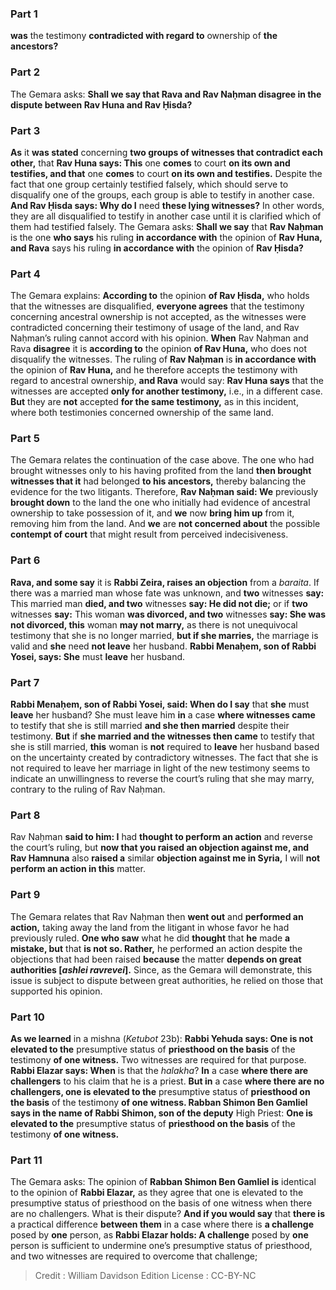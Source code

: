 
### Part 1
<b>was</b> the testimony <b>contradicted with regard to</b> ownership of <b>the ancestors?</b>

### Part 2
The Gemara asks: <b>Shall we say that Rava and Rav Naḥman disagree in the dispute between Rav Huna and Rav Ḥisda?</b>

### Part 3
<b>As</b> it <b>was stated</b> concerning <b>two groups of witnesses that contradict each other,</b> that <b>Rav Huna says: This</b> one <b>comes</b> to court <b>on its own and testifies, and that</b> one <b>comes</b> to court <b>on its own and testifies.</b> Despite the fact that one group certainly testified falsely, which should serve to disqualify one of the groups, each group is able to testify in another case. <b>And Rav Ḥisda says: Why do I</b> need <b>these lying witnesses?</b> In other words, they are all disqualified to testify in another case until it is clarified which of them had testified falsely. The Gemara asks: <b>Shall we say</b> that <b>Rav Naḥman</b> is the one <b>who says</b> his ruling <b>in accordance with</b> the opinion of <b>Rav Huna, and Rava</b> says his ruling <b>in accordance with</b> the opinion of <b>Rav Ḥisda?</b>

### Part 4
The Gemara explains: <b>According to</b> the opinion <b>of Rav Ḥisda,</b> who holds that the witnesses are disqualified, <b>everyone agrees</b> that the testimony concerning ancestral ownership is not accepted, as the witnesses were contradicted concerning their testimony of usage of the land, and Rav Naḥman’s ruling cannot accord with his opinion. <b>When</b> Rav Naḥman and Rava <b>disagree</b> it is <b>according to</b> the opinion <b>of Rav Huna,</b> who does not disqualify the witnesses. The ruling of <b>Rav Naḥman</b> is <b>in accordance with</b> the opinion of <b>Rav Huna,</b> and he therefore accepts the testimony with regard to ancestral ownership, <b>and Rava</b> would say: <b>Rav Huna says</b> that the witnesses are accepted <b>only for another testimony,</b> i.e., in a different case. <b>But</b> they are <b>not</b> accepted <b>for the same testimony,</b> as in this incident, where both testimonies concerned ownership of the same land.

### Part 5
The Gemara relates the continuation of the case above. The one who had brought witnesses only to his having profited from the land <b>then brought witnesses that it</b> had belonged <b>to his ancestors,</b> thereby balancing the evidence for the two litigants. Therefore, <b>Rav Naḥman said: We</b> previously <b>brought down</b> to the land the one who initially had evidence of ancestral ownership to take possession of it, and <b>we</b> now <b>bring him up</b> from it, removing him from the land. And <b>we</b> are <b>not concerned about</b> the possible <b>contempt of court</b> that might result from perceived indecisiveness.

### Part 6
<b>Rava, and some say</b> it is <b>Rabbi Zeira, raises an objection</b> from a <i>baraita</i>. If there was a married man whose fate was unknown, and <b>two</b> witnesses <b>say:</b> This married man <b>died, and two</b> witnesses <b>say: He did not die;</b> or if <b>two</b> witnesses <b>say:</b> This woman <b>was divorced, and two</b> witnesses <b>say: She was not divorced, this</b> woman <b>may not marry,</b> as there is not unequivocal testimony that she is no longer married, <b>but if she marries,</b> the marriage is valid and <b>she</b> need <b>not leave</b> her husband. <b>Rabbi Menaḥem, son of Rabbi Yosei, says: She</b> must <b>leave</b> her husband.

### Part 7
<b>Rabbi Menaḥem, son of Rabbi Yosei, said: When do I say</b> that <b>she</b> must <b>leave</b> her husband? She must leave him <b>in</b> a case <b>where witnesses came</b> to testify that she is still married <b>and she then married</b> despite their testimony. <b>But</b> if <b>she married and the witnesses then came</b> to testify that she is still married, <b>this</b> woman is <b>not</b> required to <b>leave</b> her husband based on the uncertainty created by contradictory witnesses. The fact that she is not required to leave her marriage in light of the new testimony seems to indicate an unwillingness to reverse the court’s ruling that she may marry, contrary to the ruling of Rav Naḥman.

### Part 8
Rav Naḥman <b>said to him: I</b> had <b>thought to perform an action</b> and reverse the court’s ruling, but <b>now that you raised an objection against me, and Rav Hamnuna</b> also <b>raised a</b> similar <b>objection against me in Syria,</b> I will <b>not perform an action in this</b> matter.

### Part 9
The Gemara relates that Rav Naḥman then <b>went out</b> and <b>performed an action,</b> taking away the land from the litigant in whose favor he had previously ruled. <b>One who saw</b> what he did <b>thought</b> that <b>he</b> made <b>a mistake, but</b> that <b>is not so. Rather,</b> he performed an action despite the objections that had been raised <b>because</b> the matter <b>depends on great authorities [<i>ashlei ravrevei</i>].</b> Since, as the Gemara will demonstrate, this issue is subject to dispute between great authorities, he relied on those that supported his opinion.

### Part 10
<b>As we learned</b> in a mishna (<i>Ketubot</i> 23b): <b>Rabbi Yehuda says: One is not elevated to the</b> presumptive status of <b>priesthood on the basis</b> of the testimony <b>of one witness.</b> Two witnesses are required for that purpose. <b>Rabbi Elazar says: When</b> is that the <i>halakha</i>? <b>In</b> a case <b>where there are challengers</b> to his claim that he is a priest. <b>But in</b> a case <b>where there are no challengers, one is elevated to the</b> presumptive status of <b>priesthood on the basis</b> of the testimony <b>of one witness. Rabban Shimon Ben Gamliel says in the name of Rabbi Shimon, son of the deputy</b> High Priest: <b>One is elevated to the</b> presumptive status of <b>priesthood on the basis</b> of the testimony <b>of one witness.</b>

### Part 11
The Gemara asks: The opinion of <b>Rabban Shimon Ben Gamliel is</b> identical to the opinion of <b>Rabbi Elazar,</b> as they agree that one is elevated to the presumptive status of priesthood on the basis of one witness when there are no challengers. What is their dispute? <b>And if you would say</b> that <b>there is</b> a practical difference <b>between them</b> in a case where there is <b>a challenge</b> posed by <b>one</b> person, as <b>Rabbi Elazar holds: A challenge</b> posed by <b>one</b> person is sufficient to undermine one’s presumptive status of priesthood, and two witnesses are required to overcome that challenge;

>Credit : William Davidson Edition
>License : CC-BY-NC